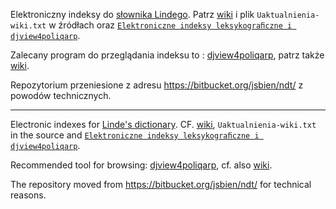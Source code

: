Elektroniczny indeksy do [słownika Lindego](https://szukajwslownikach.uw.edu.pl/).
Patrz [wiki](https://github.com/jsbien/iLindeCSV/wiki) i plik `Uaktualnienia-wiki.txt` w źródłach oraz [`Elektroniczne indeksy leksykograﬁczne i djview4poliqarp`](https://www.slideshare.net/jsbien/jsb-i-linde181001ipi-117452985).

Zalecany program do przeglądania indeksu to : [djview4poliqarp](https://bitbucket.org/mrudolf/djview-poliqarp/), patrz także [wiki](https://github.com/jsbien/ndt/wiki/wyniki#djview-for-poliqarp-zdalny-klient-graficzny-serwera-poliqarp-for-djvu---remote-graphical-client-for-poliqarp-for-djvu).

Repozytorium przeniesione z adresu https://bitbucket.org/jsbien/ndt/ z powodów technicznych.

***

Electronic indexes for [Linde's dictionary](https://szukajwslownikach.uw.edu.pl/).
CF. [wiki](https://github.com/jsbien/iLindeCSV/wiki), `Uaktualnienia-wiki.txt` in the source and [`Elektroniczne indeksy leksykograﬁczne i djview4poliqarp`](https://www.slideshare.net/jsbien/jsb-i-linde181001ipi-117452985).

Recommended tool for browsing: [djview4poliqarp](https://bitbucket.org/mrudolf/djview-poliqarp/), cf. also [wiki](https://github.com/jsbien/ndt/wiki/wyniki#djview-for-poliqarp-zdalny-klient-graficzny-serwera-poliqarp-for-djvu---remote-graphical-client-for-poliqarp-for-djvu).

The repository moved from https://bitbucket.org/jsbien/ndt/ for technical reasons.

